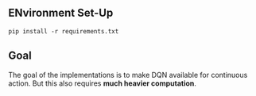 ## ENvironment Set-Up
```
pip install -r requirements.txt
```

## Goal
The goal of the implementations is to make DQN available for continuous action. But this also requires **much heavier computation**.